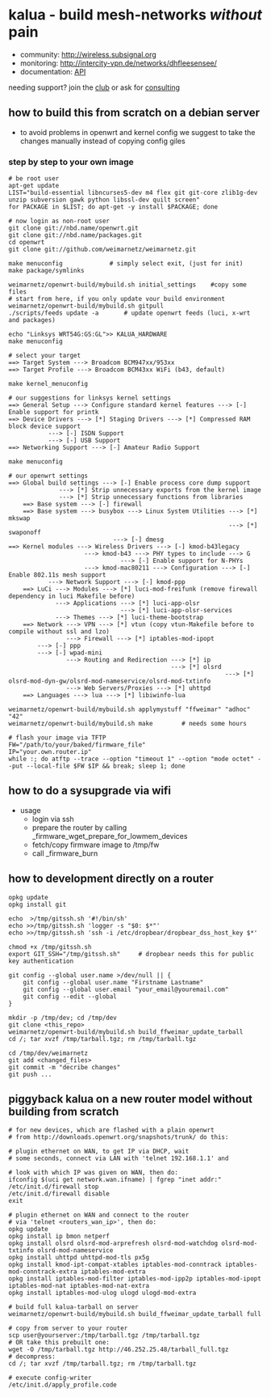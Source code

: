 kalua - build mesh-networks _without_ pain
==========================================

* community: http://wireless.subsignal.org
* monitoring: http://intercity-vpn.de/networks/dhfleesensee/
* documentation: [API](http://wireless.subsignal.org/index.php?title=Firmware-Dokumentation_API)


needing support?
join the [club](http://blog.maschinenraum.tk) or ask for [consulting](http://bittorf-wireless.de)


how to build this from scratch on a debian server
-------------------------------------------------
* to avoid problems in openwrt and kernel config we suggest to take the changes manually instead of copying config giles

### step by step to your own image

	# be root user
	apt-get update
	LIST="build-essential libncurses5-dev m4 flex git git-core zlib1g-dev unzip subversion gawk python libssl-dev quilt screen"
	for PACKAGE in $LIST; do apt-get -y install $PACKAGE; done

	# now login as non-root user
	git clone git://nbd.name/openwrt.git
	git clone git://nbd.name/packages.git
	cd openwrt
	git clone git://github.com/weimarnetz/weimarnetz.git
	
	make menuconfig				# simply select exit, (just for init)
	make package/symlinks
	
	weimarnetz/openwrt-build/mybuild.sh initial_settings	#copy some files
	# start from here, if you only update vour build environment
	weimarnetz/openwrt-build/mybuild.sh gitpull
	./scripts/feeds update -a		# update openwrt feeds (luci, x-wrt and packages) 
	
	echo "Linksys WRT54G:GS:GL">> KALUA_HARDWARE
	make menuconfig
	
	# select your target
	==> Target System ---> Broadcom BCM947xx/953xx
	==> Target Profile ---> Broadcom BCM43xx WiFi (b43, default)

	make kernel_menuconfig

	# our suggestions for linksys kernel settings
	==> General Setup ---> Configure standard kernel features ---> [-] Enable support for printk
	==> Device Drivers ---> [*] Staging Drivers ---> [*] Compressed RAM block device support
			   ---> [-] ISDN Support
			   ---> [-] USB Support
	==> Networking Support ---> [-] Amateur Radio Support

	make menuconfig

	# our openwrt settings
	==> Global build settings ---> [-] Enable process core dump support
				  ---> [*] Strip unnecessary exports from the kernel image
				  ---> [*] Strip unnecessary functions from libraries
        ==> Base system ---> [-] firewall
        ==> Base system ---> busybox ---> Linux System Utilities ---> [*] mkswap
                                                                 ---> [*] swaponoff
								 ---> [-] dmesg
	==> Kernel modules ---> Wireless Drivers ---> [-] kmod-b43legacy
						 ---> kmod-b43 ---> PHY types to include ---> G
						 	       ---> [-] Enable support for N-PHYs
						 ---> kmod-mac80211 ---> Configuration ---> [-] Enable 802.11s mesh support
			   ---> Network Support ---> [-] kmod-ppp
        ==> LuCi ---> Modules ---> [*] luci-mod-freifunk (remove firewall dependency in luci Makefile before)
                 ---> Applications ---> [*] luci-app-olsr
                                   ---> [*] luci-app-olsr-services
                 ---> Themes ---> [*] luci-theme-bootstrap
        ==> Network ---> VPN ---> [*] vtun (copy vtun-Makefile before to compile without ssl and lzo)
                    ---> Firewall ---> [*] iptables-mod-ipopt
		    ---> [-] ppp
		    ---> [-] wpad-mini
                    ---> Routing and Redirection ---> [*] ip
                                                 ---> [*] olsrd
                                                                ---> [*] olsrd-mod-dyn-gw/olsrd-mod-nameservice/olsrd-mod-txtinfo
                    ---> Web Servers/Proxies ---> [*] uhttpd
        ==> Languages ---> lua ---> [*] libiwinfo-lua

	weimarnetz/openwrt-build/mybuild.sh applymystuff "ffweimar" "adhoc" "42"
	weimarnetz/openwrt-build/mybuild.sh make 		# needs some hours
	
	# flash your image via TFTP
	FW="/path/to/your/baked/firmware_file"
	IP="your.own.router.ip"
	while :; do atftp --trace --option "timeout 1" --option "mode octet" --put --local-file $FW $IP && break; sleep 1; done

how to do a sysupgrade via wifi
---------------------------------

* usage
    * login via ssh
    * prepare the router by calling _firmware_wget_prepare_for_lowmem_devices
    * fetch/copy firmware image to /tmp/fw
    * call _firmware_burn 

how to development directly on a router
------------------------------------------

	opkg update
	opkg install git

	echo  >/tmp/gitssh.sh '#!/bin/sh'
	echo >>/tmp/gitssh.sh 'logger -s "$0: $*"'
	echo >>/tmp/gitssh.sh 'ssh -i /etc/dropbear/dropbear_dss_host_key $*'

	chmod +x /tmp/gitssh.sh
	export GIT_SSH="/tmp/gitssh.sh"		# dropbear needs this for public key authentication

	git config --global user.name >/dev/null || {
		git config --global user.name "Firstname Lastname"
		git config --global user.email "your_email@youremail.com"
		git config --edit --global
	}

	mkdir -p /tmp/dev; cd /tmp/dev
	git clone <this_repo>
	weimarnetz/openwrt-build/mybuild.sh build_ffweimar_update_tarball
	cd /; tar xvzf /tmp/tarball.tgz; rm /tmp/tarball.tgz

	cd /tmp/dev/weimarnetz
	git add <changed_files>
	git commit -m "decribe changes"
	git push ...

piggyback kalua on a new router model without building from scratch
-------------------------------------------------------------------

	# for new devices, which are flashed with a plain openwrt
	# from http://downloads.openwrt.org/snapshots/trunk/ do this:

	# plugin ethernet on WAN, to get IP via DHCP, wait
	# some seconds, connect via LAN with 'telnet 192.168.1.1' and

	# look with which IP was given on WAN, then do:
	ifconfig $(uci get network.wan.ifname) | fgrep "inet addr:"
	/etc/init.d/firewall stop
	/etc/init.d/firewall disable
	exit

	# plugin ethernet on WAN and connect to the router
	# via 'telnet <routers_wan_ip>', then do:
	opkg update
	opkg install ip bmon netperf
	opkg install olsrd olsrd-mod-arprefresh olsrd-mod-watchdog olsrd-mod-txtinfo olsrd-mod-nameservice
	opkg install uhttpd uhttpd-mod-tls px5g
	opkg install kmod-ipt-compat-xtables iptables-mod-conntrack iptables-mod-conntrack-extra iptables-mod-extra
	opkg install iptables-mod-filter iptables-mod-ipp2p iptables-mod-ipopt iptables-mod-nat iptables-mod-nat-extra
	opkg install iptables-mod-ulog ulogd ulogd-mod-extra

	# build full kalua-tarball on server
	weimarnetz/openwrt-build/mybuild.sh build_ffweimar_update_tarball full

	# copy from server to your router
	scp user@yourserver:/tmp/tarball.tgz /tmp/tarball.tgz
	# OR take this prebuilt one:
	wget -O /tmp/tarball.tgz http://46.252.25.48/tarball_full.tgz
	# decompress:
	cd /; tar xvzf /tmp/tarball.tgz; rm /tmp/tarball.tgz

	# execute config-writer
	/etc/init.d/apply_profile.code
